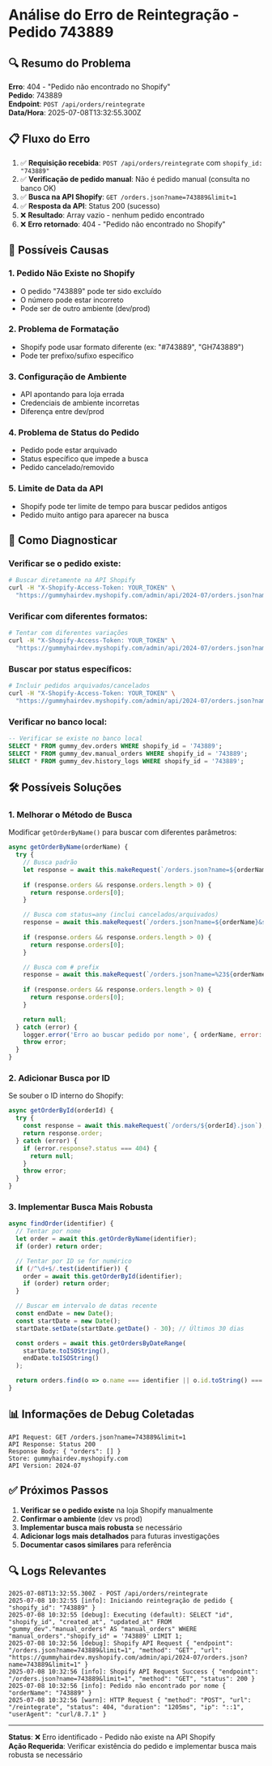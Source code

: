 # Análise do Erro de Reintegração - Pedido 743889

## 🔍 **Resumo do Problema**

**Erro**: 404 - "Pedido não encontrado no Shopify"  
**Pedido**: 743889  
**Endpoint**: `POST /api/orders/reintegrate`  
**Data/Hora**: 2025-07-08T13:32:55.300Z  

## 📋 **Fluxo do Erro**

1. ✅ **Requisição recebida**: `POST /api/orders/reintegrate` com `shopify_id: "743889"`
2. ✅ **Verificação de pedido manual**: Não é pedido manual (consulta no banco OK)
3. ✅ **Busca na API Shopify**: `GET /orders.json?name=743889&limit=1`
4. ✅ **Resposta da API**: Status 200 (sucesso)
5. ❌ **Resultado**: Array vazio - nenhum pedido encontrado
6. ❌ **Erro retornado**: 404 - "Pedido não encontrado no Shopify"

## 🎯 **Possíveis Causas**

### **1. Pedido Não Existe no Shopify**
- O pedido "743889" pode ter sido excluído
- O número pode estar incorreto
- Pode ser de outro ambiente (dev/prod)

### **2. Problema de Formatação**
- Shopify pode usar formato diferente (ex: "#743889", "GH743889")
- Pode ter prefixo/sufixo específico

### **3. Configuração de Ambiente**
- API apontando para loja errada
- Credenciais de ambiente incorretas
- Diferença entre dev/prod

### **4. Problema de Status do Pedido**
- Pedido pode estar arquivado
- Status específico que impede a busca
- Pedido cancelado/removido

### **5. Limite de Data da API**
- Shopify pode ter limite de tempo para buscar pedidos antigos
- Pedido muito antigo para aparecer na busca

## 🔧 **Como Diagnosticar**

### **Verificar se o pedido existe:**
```bash
# Buscar diretamente na API Shopify
curl -H "X-Shopify-Access-Token: YOUR_TOKEN" \
  "https://gummyhairdev.myshopify.com/admin/api/2024-07/orders.json?name=743889&limit=1"
```

### **Verificar com diferentes formatos:**
```bash
# Tentar com diferentes variações
curl -H "X-Shopify-Access-Token: YOUR_TOKEN" \
  "https://gummyhairdev.myshopify.com/admin/api/2024-07/orders.json?name=%23743889&limit=1"
```

### **Buscar por status específicos:**
```bash
# Incluir pedidos arquivados/cancelados
curl -H "X-Shopify-Access-Token: YOUR_TOKEN" \
  "https://gummyhairdev.myshopify.com/admin/api/2024-07/orders.json?name=743889&status=any&limit=1"
```

### **Verificar no banco local:**
```sql
-- Verificar se existe no banco local
SELECT * FROM gummy_dev.orders WHERE shopify_id = '743889';
SELECT * FROM gummy_dev.manual_orders WHERE shopify_id = '743889';
SELECT * FROM gummy_dev.history_logs WHERE shopify_id = '743889';
```

## 🛠️ **Possíveis Soluções**

### **1. Melhorar o Método de Busca**
Modificar `getOrderByName()` para buscar com diferentes parâmetros:

```javascript
async getOrderByName(orderName) {
  try {
    // Busca padrão
    let response = await this.makeRequest(`/orders.json?name=${orderName}&limit=1`);
    
    if (response.orders && response.orders.length > 0) {
      return response.orders[0];
    }

    // Busca com status=any (inclui cancelados/arquivados)
    response = await this.makeRequest(`/orders.json?name=${orderName}&status=any&limit=1`);
    
    if (response.orders && response.orders.length > 0) {
      return response.orders[0];
    }

    // Busca com # prefix
    response = await this.makeRequest(`/orders.json?name=%23${orderName}&limit=1`);
    
    if (response.orders && response.orders.length > 0) {
      return response.orders[0];
    }

    return null;
  } catch (error) {
    logger.error('Erro ao buscar pedido por nome', { orderName, error: error.message });
    throw error;
  }
}
```

### **2. Adicionar Busca por ID**
Se souber o ID interno do Shopify:

```javascript
async getOrderById(orderId) {
  try {
    const response = await this.makeRequest(`/orders/${orderId}.json`);
    return response.order;
  } catch (error) {
    if (error.response?.status === 404) {
      return null;
    }
    throw error;
  }
}
```

### **3. Implementar Busca Mais Robusta**
```javascript
async findOrder(identifier) {
  // Tentar por nome
  let order = await this.getOrderByName(identifier);
  if (order) return order;

  // Tentar por ID se for numérico
  if (/^\d+$/.test(identifier)) {
    order = await this.getOrderById(identifier);
    if (order) return order;
  }

  // Buscar em intervalo de datas recente
  const endDate = new Date();
  const startDate = new Date();
  startDate.setDate(startDate.getDate() - 30); // Últimos 30 dias

  const orders = await this.getOrdersByDateRange(
    startDate.toISOString(),
    endDate.toISOString()
  );

  return orders.find(o => o.name === identifier || o.id.toString() === identifier);
}
```

## 📊 **Informações de Debug Coletadas**

```
API Request: GET /orders.json?name=743889&limit=1
API Response: Status 200
Response Body: { "orders": [] }
Store: gummyhairdev.myshopify.com
API Version: 2024-07
```

## ✅ **Próximos Passos**

1. **Verificar se o pedido existe** na loja Shopify manualmente
2. **Confirmar o ambiente** (dev vs prod)
3. **Implementar busca mais robusta** se necessário
4. **Adicionar logs mais detalhados** para futuras investigações
5. **Documentar casos similares** para referência

## 🔍 **Logs Relevantes**

```
2025-07-08T13:32:55.300Z - POST /api/orders/reintegrate
2025-07-08 10:32:55 [info]: Iniciando reintegração de pedido { "shopify_id": "743889" }
2025-07-08 10:32:55 [debug]: Executing (default): SELECT "id", "shopify_id", "created_at", "updated_at" FROM "gummy_dev"."manual_orders" AS "manual_orders" WHERE "manual_orders"."shopify_id" = '743889' LIMIT 1;
2025-07-08 10:32:56 [debug]: Shopify API Request { "endpoint": "/orders.json?name=743889&limit=1", "method": "GET", "url": "https://gummyhairdev.myshopify.com/admin/api/2024-07/orders.json?name=743889&limit=1" }
2025-07-08 10:32:56 [info]: Shopify API Request Success { "endpoint": "/orders.json?name=743889&limit=1", "method": "GET", "status": 200 }
2025-07-08 10:32:56 [info]: Pedido não encontrado por nome { "orderName": "743889" }
2025-07-08 10:32:56 [warn]: HTTP Request { "method": "POST", "url": "/reintegrate", "status": 404, "duration": "1205ms", "ip": "::1", "userAgent": "curl/8.7.1" }
```

---

**Status**: ❌ Erro identificado - Pedido não existe na API Shopify  
**Ação Requerida**: Verificar existência do pedido e implementar busca mais robusta se necessário 